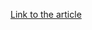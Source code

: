 [Link to the article](https://www.securityweek.com/critical-plugin-flaw-exposed-4-million-wordpress-websites-to-takeover/)
